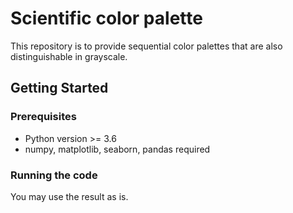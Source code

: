 # Scientific color palette

This repository is to provide sequential color palettes that are also distinguishable in grayscale.

## Getting Started

### Prerequisites

- Python version >= 3.6
- numpy, matplotlib, seaborn, pandas required

### Running the code

You may use the result as is. 
